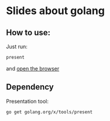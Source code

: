 # Slides about golang

## How to use:

Just run:

```bash
present
```

and [open the browser](http://127.0.0.1:3999)

## Dependency

Presentation tool:

```bash
go get golang.org/x/tools/present
```
